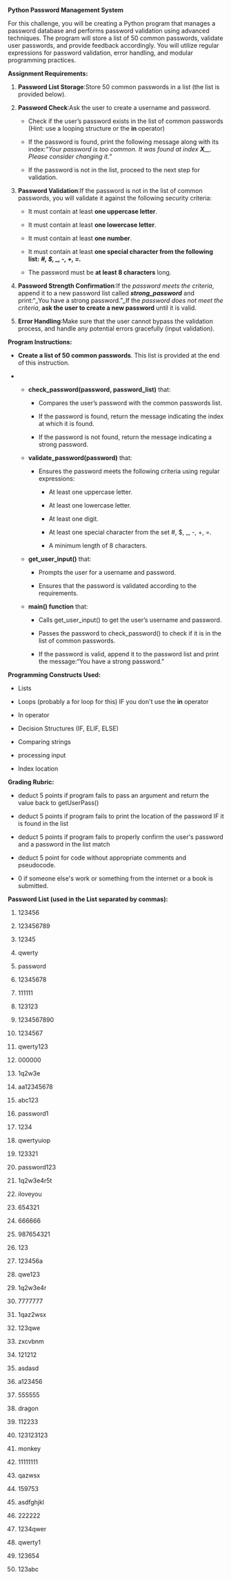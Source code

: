 **Python Password Management System**

For this challenge, you will be creating a Python program that manages a password database and performs password validation using advanced techniques. The program will store a list of 50 common passwords, validate user passwords, and provide feedback accordingly. You will utilize regular expressions for password validation, error handling, and modular programming practices.

**Assignment Requirements:**

1.  **Password List Storage**:Store 50 common passwords in a list (the list is provided below).
    
2.  **Password Check**:Ask the user to create a username and password.
    
    *   Check if the user’s password exists in the list of common passwords (Hint: use a looping structure or the **in** operator)
        
    *   If the password is found, print the following message along with its index:_“Your password is too common. It was found at index_ _**X**__. Please consider changing it.”_
        
    *   If the password is not in the list, proceed to the next step for validation.
        
3.  **Password Validation**:If the password is not in the list of common passwords, you will validate it against the following security criteria:
    
    *   It must contain at least **one uppercase letter**.
        
    *   It must contain at least **one lowercase letter**.
        
    *   It must contain at least **one number**.
        
    *   It must contain at least **one special character from the following list:** _**#, $, \_, -, +, =.**_
        
    *   The password must be **at least 8 characters** long.
        
4.  **Password Strength Confirmation**:If the _password meets the criteria_, append it to a new password list called _**strong\_password**_ and print:“_You have a strong password.”_If the _password does not meet the criteria_, **ask the user to create a new password** until it is valid.
    
5.  **Error Handling**:Make sure that the user cannot bypass the validation process, and handle any potential errors gracefully (input validation).
    

**Program Instructions:**

*   **Create a list of 50 common passwords**. This list is provided at the end of this instruction.
    
*   *   **check\_password(password, password\_list)** that:
        
        *   Compares the user’s password with the common passwords list.
            
        *   If the password is found, return the message indicating the index at which it is found.
            
        *   If the password is not found, return the message indicating a strong password.
            
    *   **validate\_password(password)** that:
        
        *   Ensures the password meets the following criteria using regular expressions:
            
            *   At least one uppercase letter.
                
            *   At least one lowercase letter.
                
            *   At least one digit.
                
            *   At least one special character from the set #, $, \_, -, +, =.
                
            *   A minimum length of 8 characters.
                
    *   **get\_user\_input()** that:
        
        *   Prompts the user for a username and password.
            
        *   Ensures that the password is validated according to the requirements.
            
    *   **main() function** that:
        
        *   Calls get\_user\_input() to get the user’s username and password.
            
        *   Passes the password to check\_password() to check if it is in the list of common passwords.
            
        *   If the password is valid, append it to the password list and print the message:“You have a strong password.”
            

**Programming Constructs Used:**

*   Lists
    
*   Loops (probably a for loop for this) IF you don't use the **in** operator
    
*   In operator
    
*   Decision Structures (IF, ELIF, ELSE)
    
*   Comparing strings
    
*   processing input
    
*   Index location
    

**Grading Rubric:**

*   deduct 5 points if program fails to pass an argument and return the value back to getUserPass()
    
*   deduct 5 points if program fails to print the location of the password IF it is found in the list
    
*   deduct 5 points if program fails to properly confirm the user's password and a password in the list match
    
*   deduct 5 point for code without appropriate comments and pseudocode.
    
*   0 if someone else's work or something from the internet or a book is submitted.
    

**Password List (used in the List separated by commas):**

1.  123456
    
2.  123456789
    
3.  12345
    
4.  qwerty
    
5.  password
    
6.  12345678
    
7.  111111
    
8.  123123
    
9.  1234567890
    
10.  1234567
    
11.  qwerty123
    
12.  000000
    
13.  1q2w3e
    
14.  aa12345678
    
15.  abc123
    
16.  password1
    
17.  1234
    
18.  qwertyuiop
    
19.  123321
    
20.  password123
    
21.  1q2w3e4r5t
    
22.  iloveyou
    
23.  654321
    
24.  666666
    
25.  987654321
    
26.  123
    
27.  123456a
    
28.  qwe123
    
29.  1q2w3e4r
    
30.  7777777
    
31.  1qaz2wsx
    
32.  123qwe
    
33.  zxcvbnm
    
34.  121212
    
35.  asdasd
    
36.  a123456
    
37.  555555
    
38.  dragon
    
39.  112233
    
40.  123123123
    
41.  monkey
    
42.  11111111
    
43.  qazwsx
    
44.  159753
    
45.  asdfghjkl
    
46.  222222
    
47.  1234qwer
    
48.  qwerty1
    
49.  123654
    
50.  123abc